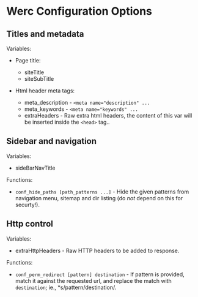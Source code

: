 Werc Configuration Options
==========================


Titles and metadata
-------------------

Variables:

* Page title:
    * siteTitle
    * siteSubTitle

* Html header meta tags:
    * meta_description - `<meta name="description" ...`
    * meta_keywords - `<meta name="keywords" ...`
    * extraHeaders  - Raw extra html headers, the content of this var will be inserted inside the `<head>` tag..


Sidebar and navigation
----------------------

Variables:

* sideBarNavTitle

Functions:

* `conf_hide_paths [path_patterns ...]` - Hide the given patterns from navigation menu, sitemap and dir listing (do *not* depend on this for securty!).

Http control
------------

Variables:

* extraHttpHeaders - Raw HTTP headers to be added to response.

Functions:

* `conf_perm_redirect [pattern] destination` - If pattern is provided, match it against the requested url, and replace the match with `destination`; ie., *s/pattern/destination/.



